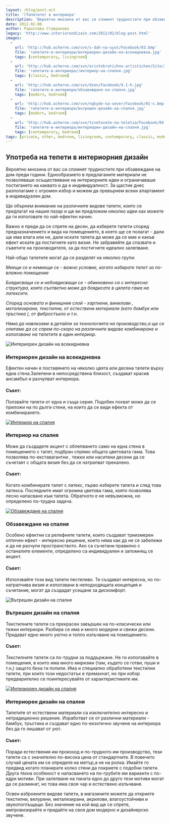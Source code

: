 ```yaml
---
layout: /blog/post.ect
title: '(Тапетите) в интериора'
description: 'Вероятно мнозина от вас си спомнят трудностите при обзавеждане на дом преди години. Еднообразието в предлаганите материали не позволяваше осъществяване на интериорните идеи и ограничаваше постигането на каквато и да е индивидуалност. За щастие днес разполагаме с огромен избор и можем да превърнем всеки апартамент в индивидуален дом.'
date: 2012-02-06
author: Радослава Ставракова
legacy: 'http://www.interiorendizain.com/2012/02/blog-post.html'
images:
  -
    url: 'http://hub.acherno.com/svn/s-dah-na-uyut/Facebook/03.bmp'
    file: 'тапетите-в-интериора/интериорен-дизайн-на-всекидневна.jpg'
    tags: [contemporary, livingroom]
  -
    url: 'http://hub.acherno.com/svn/aristokratichno-artistichen/Site/3D/08-s_f.jpg'
    file: 'тапетите-в-интериора//интериор-на-спалня.jpg'
    tags: [classic, bedroom]
  -
    url: 'http://hub.acherno.com/svn/dzen/Facebook/9.1-h.jpg'
    file: 'тапетите-в-интериора/обзавеждане-на-спалня.jpg'
    tags: [modern, bedroom]
  -
    url: 'http://hub.acherno.com/svn/nqkyde-na-sever/Facebook/01-s.bmp'
    file: 'тапетите-в-интериора/вътрешен-дизайн-на-спалня.jpg'
    tags: [modern, bedroom]
  -
    url: 'http://hub.acherno.com/svn/tzvetovete-na-teletza/Facebook/04.6-d.jpg'
    file: 'тапетите-в-интериора/интериорен-дизайн-на-спалня.jpg'
    tags: [contemporary, bedroom]
tags: [private, other, bedroom, livingroom, contemporary, classic, modern]
---
```

## Употреба на тепети в **интериорния дизайн**
Вероятно мнозина от вас си спомнят трудностите при обзавеждане на дом преди години. Еднообразието в предлаганите материали не позволяваше осъществяване на интериорните идеи и ограничаваше постигането на каквато и да е индивидуалност. За щастие днес разполагаме с огромен избор и можем да превърнем всеки апартамент в индивидуален дом.

Ще обърнем внимание на различните видове тапети, които се предлагат на нашия пазар и ще ви предложим няколко идеи как можете да ги използвате по най-ефектен начин. 

Важно е преди да се спрете на десен, да изберете тапети според предназначението и вида на помещението, в което ще се полагат - дали ще има влага или не, дали искате тапета да може да се мие и какъв ефект искате да постигнете като визия. Не забравяйте да спазвате и съветите на производителя, за да постигнете идеално залепване.

Най-общо тапетите могат да се разделят на няколко групи:

*Миещи се и немиещи се - важно условие, когато избирате тапет за по-влажно помещение*

*Боядисващи се и небоядисващи се - обикновено са с интересна структура, която съответно може да боядисате в цялата гама на латексите.*

*Според основата и финишния слой - хартиени, винилови , метализирани, текстилни, от естествени материали (като бамбук или тръстика ), от фибростъкло и т.н.*

*Няма да навлизаме в детайли за технологията на производство,а ще се опитаме да се спрем по-скоро на различните видове комбиниране и използване на тапетите в един интериор.*

![Интериорен дизайн на всекидневна](тапетите-в-интериора/интериорен-дизайн-на-всекидневна.jpg)
### Интериорен дизайн на **всекидневна**

Ефектен начин е поставянето на няколко цвята или десена тапети върху една стена.Залепени в непосредствена близост, създават красив ансамбъл и разчупват интериора.

#### Съвет: #### 
Ползвайте тапети от една и съща серия. Подобен похват може да се приложи на по дълги стени, на които да се види ефекта от комбинирането.

[![Интериор на спалня](тапетите-в-интериора/интериор-на-спалня.jpg)](http://acherno.bg/интериорен-дизайн/апартамент/аристократично-артистичен/интериор.html)
### Интериор на **спалня**

Може да създадете акцент с облепването само на една стена в помещението с тапет, подбран спрямо общата цветовата гама. Това позволява по-екставагантни , тежки или наситени десени да се съчетаят с общата визия без да се натрапват прекалено.

#### Съвет: #### 
Когато комбинирате тапет с латекс, първо изберете тапета и след това латекса. Последните имат огромна цветова гама, която позволява лесно напасване към тапета. Обратното е не невъзможна, но определено по-трудна задача.

[![Обзавеждане на спалня](тапетите-в-интериора/обзавеждане-на-спалня.jpg)](http://acherno.bg/интериорен-дизайн/апартамент/дзен/интериор.html)
### Обзавеждане на **спалня**

Особено ефектни са релефните тапети, които създават триизмерен оптичен ефект - интересно решение, което няма как да не се забележи и да не разчупи пространството. Ако са съчетани правилно с останалите елементи, определено са индивидуален и запомнящ се акцент.

#### Съвет: #### 
Използвайте този вид тапети пестеливо. Те създават интересна, но по-натрапчива визия и използвани в неподходящата концепция и съчетание, могат да създадат усещане за дискомфорт.

![Вътрешен дизайн на спалня](тапетите-в-интериора/вътрешен-дизайн-на-спалня.jpg)
### Вътрешен дизайн на **спалня**

Текстилните тапети са прекрасен завършек на по-класически или тежки интериори. Разбира се има и много модерни и свежи десени. Придават едно много уютно и топло излъчване на помещението.

#### Съвет: #### 
Текстилните тапети са по-трудни за поддържане. Не ги използвайте в помещения, в които има много миризми (там, където се готви, пуши и т.н,) защото биха ги попили. Има и специално обработени текстилни тапети, при които този недостатък е премахнат, но при избор предварително се поинтересувайте от характеристиките им.

[![Интериорен дизайн на спалня](тапетите-в-интериора/интериорен-дизайн-на-спалня.jpg)](http://acherno.bg/интериорен-дизайн/апартамент/цветовете-на-телеца/обзавеждане.html)
### Интериорен дизайн на **спалня**

Тапетите от естествени материали са изключително интересно и нетрадиционно решение. Изработват се от различни материали - бамбук, тръстика и създават едно по-екзотично звучене на интериора без да го лишават от уют.

#### Съвет: #### 
Поради естествения им произход и по-трудното им производство, тези тапети са с значително по-висока цена от стандартните. В повечето случай цената им се определя на метър,а не на ролка. Имайте го предвид когато планирате колко стени да покриете с подобни тапети. Друга тяхна особеност е напасването на по-грубите им варианти с по-едри мотиви. При залепване на паната едно до друго тези мотиви могат да се разминат, но това има своя чар и естествено излъчване.

Освен изброените видове тапети, в магазините можете да откриете текстилни, велурени, метализирани, акрилови, влагоустойчиви и звукопоглъщащи. Без значение на кой вид ще се спрете, импровизирайте и придайте на своя дом модерно и дизайнерско звучене.
